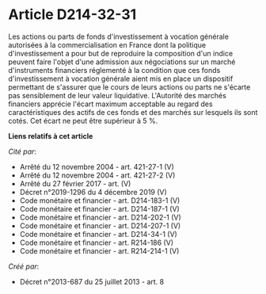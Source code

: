 # Article D214-32-31

Les actions ou parts de fonds d'investissement à vocation générale autorisées à la commercialisation en France dont la
politique d'investissement a pour but de reproduire la composition d'un indice peuvent faire l'objet d'une admission aux
négociations sur un marché d'instruments financiers réglementé à la condition que ces fonds d'investissement à vocation
générale aient mis en place un dispositif permettant de s'assurer que le cours de leurs actions ou parts ne s'écarte pas
sensiblement de leur valeur liquidative. L'Autorité des marchés financiers apprécie l'écart maximum acceptable au regard des
caractéristiques des actifs de ces fonds et des marchés sur lesquels ils sont cotés. Cet écart ne peut être supérieur à 5 %.

**Liens relatifs à cet article**

_Cité par_:

  - Arrêté du 12 novembre 2004 - art. 421-27-1 (V)
  - Arrêté du 12 novembre 2004 - art. 421-27-2 (V)
  - Arrêté du 27 février 2017 - art. (V)
  - Décret n°2019-1296 du 4 décembre 2019 (V)
  - Code monétaire et financier - art. D214-183-1 (V)
  - Code monétaire et financier - art. D214-187-1 (V)
  - Code monétaire et financier - art. D214-202-1 (V)
  - Code monétaire et financier - art. D214-207-1 (V)
  - Code monétaire et financier - art. D214-34-1 (V)
  - Code monétaire et financier - art. R214-186 (V)
  - Code monétaire et financier - art. R214-214-1 (V)

_Créé par_:

  - Décret n°2013-687 du 25 juillet 2013 - art. 8
